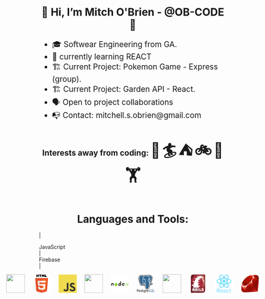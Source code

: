 <h1 align="center"> 👋 Hi, I’m Mitch O'Brien - @OB-CODE 👋</h1>

<ul style="font-size: 1.3rem;">
  <li>&#127891; Softwear Engineering from GA.</li>
  <li>&#128214;	currently learning REACT</li>
  <li>&#127959;	Current Project: Pokemon Game - Express (group).</li>
  <li>&#127959;	Current Project: Garden API - React.</li>
  <li>&#128483; Open to project collaborations</li>
  <li>&#128237; Contact: mitchell.s.obrien@gmail.com</li>
</ul>

<h2 style="text-align: center;">Interests away from coding:
  <span style="font-size:40px">&#128054;</span> 
  <span style="font-size:40px">&#127940;</span> 
  <span style="font-size:40px">&#9978;</span> 
  <span style="font-size:40px">&#128690;</span> 
  <span style="font-size:40px">&#127754;</span> 
  <span style="font-size:40px">&#127947;</span> 
</h2>

<h1 align="center" style="gap:10px; padding-top: 20px;">Languages and Tools:</h2>

  |<div>JavaScript</div>|<div>Firebase</div>|


<div align="center" style="display: flex; justify-content: center; gap: 20px;">
  <img style="display: inline;" height="50px" width="50px" src="https://camo.githubusercontent.com/dd4b2422ed3bfc9da88c43d18550375c66f9584327dff7ecc19315ce50b96f07/68747470733a2f2f7777772e766563746f726c6f676f2e7a6f6e652f6c6f676f732f66697265626173652f66697265626173652d69636f6e2e737667" alt="">
  <img style="display: inline;"  height="50px" width="50px" src="https://raw.githubusercontent.com/devicons/devicon/master/icons/html5/html5-original-wordmark.svg" alt="">
  <img style="display: inline;"  height="50px" width="50px" src="https://raw.githubusercontent.com/devicons/devicon/master/icons/javascript/javascript-original.svg" alt="">
  <img style="display: inline;"  height="50px" width="50px" src="https://camo.githubusercontent.com/ce0a32825268b09cd5e0fc7c2a09c587a708491427cb794cade8f1866f7284c6/68747470733a2f2f7777772e766563746f726c6f676f2e7a6f6e652f6c6f676f732f6a6573746a73696f2f6a6573746a73696f2d69636f6e2e737667" alt="">
  <img style="display: inline;"  height="50px" width="50px" src="https://raw.githubusercontent.com/devicons/devicon/master/icons/nodejs/nodejs-original-wordmark.svg" alt="">
  <img style="display: inline;"  height="50px" width="50px" src="https://raw.githubusercontent.com/devicons/devicon/master/icons/postgresql/postgresql-original-wordmark.svg" alt="">
  <img style="display: inline;"  height="50px" width="50px" src="https://camo.githubusercontent.com/93b32389bf746009ca2370de7fe06c3b5146f4c99d99df65994f9ced0ba41685/68747470733a2f2f7777772e766563746f726c6f676f2e7a6f6e652f6c6f676f732f676574706f73746d616e2f676574706f73746d616e2d69636f6e2e737667" alt="">
  <img style="display: inline;"  height="50px" width="50px" src="https://raw.githubusercontent.com/devicons/devicon/master/icons/rails/rails-original-wordmark.svg" alt="">
  <img style="display: inline;"  height="50px" width="50px" src="https://raw.githubusercontent.com/devicons/devicon/master/icons/react/react-original-wordmark.svg" alt="">
  <img style="display: inline;"  height="50px" width="50px" src="https://raw.githubusercontent.com/devicons/devicon/master/icons/ruby/ruby-original.svg" alt="">
</div>




  
<!---
OB-CODE/OB-CODE is a ✨ special ✨ repository because its `README.md` (this file) appears on your GitHub profile.
You can click the Preview link to take a look at your changes.
--->
